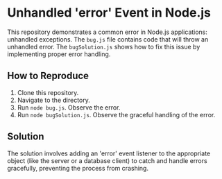 # Unhandled 'error' Event in Node.js

This repository demonstrates a common error in Node.js applications: unhandled exceptions.  The `bug.js` file contains code that will throw an unhandled error. The `bugSolution.js` shows how to fix this issue by implementing proper error handling.

## How to Reproduce

1. Clone this repository.
2. Navigate to the directory.
3. Run `node bug.js`.  Observe the error.
4. Run `node bugSolution.js`. Observe the graceful handling of the error.

## Solution

The solution involves adding an 'error' event listener to the appropriate object (like the server or a database client) to catch and handle errors gracefully, preventing the process from crashing.
